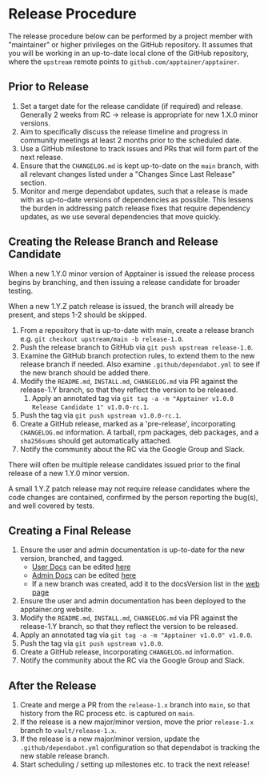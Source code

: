 # Release Procedure

The release procedure below can be performed by a project member with
"maintainer" or higher privileges on the GitHub repository. It assumes
that you will be working in an up-to-date local clone of the GitHub
repository, where the `upstream` remote points to
`github.com/apptainer/apptainer`.

## Prior to Release

1. Set a target date for the release candidate (if required) and release.
   Generally 2 weeks from RC -> release is appropriate for new 1.X.0 minor
   versions.
1. Aim to specifically discuss the release timeline and progress in community
   meetings at least 2 months prior to the scheduled date.
1. Use a GitHub milestone to track issues and PRs that will form part of the
   next release.
1. Ensure that the `CHANGELOG.md` is kept up-to-date on the `main` branch,
   with all relevant changes listed under a "Changes Since Last Release"
   section.
1. Monitor and merge dependabot updates, such that a release is made with as
   up-to-date versions of dependencies as possible. This lessens the burden in
   addressing patch release fixes that require dependency updates, as we use
   several dependencies that move quickly.

## Creating the Release Branch and Release Candidate

When a new 1.Y.0 minor version of Apptainer is issued the release
process begins by branching, and then issuing a release candidate for
broader testing.

When a new 1.Y.Z patch release is issued, the branch will already be present,
and steps 1-2 should be skipped.

1. From a repository that is up-to-date with main, create a release
   branch e.g. `git checkout upstream/main -b release-1.0`.
1. Push the release branch to GitHub via `git push upstream release-1.0`.
1. Examine the GitHub branch protection rules, to extend them to the
   new release branch if needed.  Also examine `.github/dependabot.yml`
   to see if the new branch should be added there.
1. Modify the `README.md`, `INSTALL.md`, `CHANGELOG.md` via PR against
   the release-1.Y branch, so that they reflect the version to be released.
   1. Apply an annotated tag via `git tag -a -m "Apptainer v1.0.0
      Release Candidate 1" v1.0.0-rc.1`.
1. Push the tag via `git push upstream v1.0.0-rc.1`.
1. Create a GitHub release, marked as a 'pre-release', incorporating
   `CHANGELOG.md` information.  A tarball, rpm packages, deb packages,
   and a `sha256sums` should get automatically attached.
1. Notify the community about the RC via the Google Group and Slack.

There will often be multiple release candidates issued prior to the final
release of a new 1.Y.0 minor version.

A small 1.Y.Z patch release may not require release candidates where the code
changes are contained, confirmed by the person reporting the bug(s), and well
covered by tests.

## Creating a Final Release

1. Ensure the user and admin documentation is up-to-date for the new
   version, branched, and tagged.
   - [User Docs](https://apptainer.org/docs/user/main/) can be
     edited [here](https://github.com/apptainer/apptainer-userdocs)
   - [Admin Docs](https://apptainer.org/docs/admin/main/) can be
     edited [here](https://github.com/apptainer/apptainer-admindocs)
   - If a new branch was created, add it to the docsVersion list in the
     [web page](https://github.com/apptainer/apptainer.org/blob/master/src/pages/docs.js)
1. Ensure the user and admin documentation has been deployed to the
   apptainer.org website.
1. Modify the `README.md`, `INSTALL.md`, `CHANGELOG.md` via PR against
   the release-1.Y branch, so that they reflect the version to be released.
1. Apply an annotated tag via `git tag -a -m "Apptainer v1.0.0" v1.0.0`.
1. Push the tag via `git push upstream v1.0.0`.
1. Create a GitHub release, incorporating `CHANGELOG.md` information.
1. Notify the community about the RC via the Google Group and Slack.

## After the Release

1. Create and merge a PR from the `release-1.x` branch into `main`, so that
   history from the RC process etc. is captured on `main`.
1. If the release is a new major/minor version, move the prior `release-1.x`
   branch to `vault/release-1.x`.
1. If the release is a new major/minor version, update the
   `.github/dependabot.yml` configuration so that dependabot is tracking the new
   stable release branch.
1. Start scheduling / setting up milestones etc. to track the next release!
